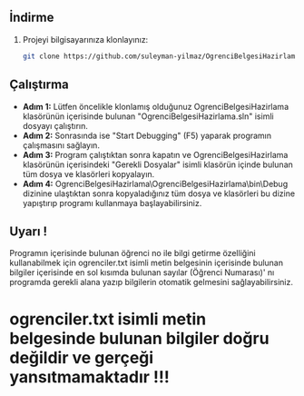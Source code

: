 ## İndirme

1. Projeyi bilgisayarınıza klonlayınız:

    ```bash
    git clone https://github.com/suleyman-yilmaz/OgrenciBelgesiHazirlama.git
    ```
## Çalıştırma
- **Adım 1:** Lütfen öncelikle klonlamış olduğunuz OgrenciBelgesiHazirlama klasörünün içerisinde bulunan "OgrenciBelgesiHazirlama.sln" isimli dosyayı çalıştırın.
- **Adım 2:** Sonrasında ise "Start Debugging" (F5) yaparak programın çalışmasını sağlayın. 
- **Adım 3:** Program çalıştıktan sonra kapatın ve OgrenciBelgesiHazirlama klasörünün içerisindeki "Gerekli Dosyalar" isimli klasörün içinde bulunan tüm dosya ve klasörleri kopyalayın.
- **Adım 4:** OgrenciBelgesiHazirlama\OgrenciBelgesiHazirlama\bin\Debug dizinine ulaştıktan sonra kopyaladığınız tüm dosya ve klasörleri bu dizine yapıştırıp programı kullanmaya başlayabilirsiniz.
## Uyarı !
Programın içerisinde bulunan öğrenci no ile bilgi getirme özelliğini kullanabilmek için ogrenciler.txt isimli metin belgesinin içerisinde bulunan bilgiler içerisinde en sol kısımda bulunan sayılar (Öğrenci Numarası)' nı programda gerekli alana yazıp bilgilerin otomatik gelmesini sağlayabilirsiniz.
# ogrenciler.txt isimli metin belgesinde bulunan bilgiler doğru değildir ve gerçeği yansıtmamaktadır !!!
